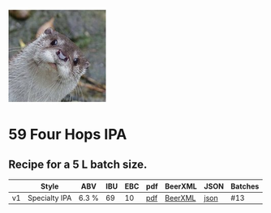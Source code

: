 ![logo](./59_Four_Hops_IPA.jpeg)

# 59 Four Hops IPA

## Recipe for a 5 L batch size.

|    | Style | ABV | IBU | EBC | pdf | BeerXML | JSON | Batches |
|----|-------|-----|-----|-----|-----|---------|------|---------|
| v1 | Specialty IPA | 6.3 % | 69 | 10| [pdf](./59_Four_Hops_IPA.pdf) | [BeerXML](./59_Four_Hops_IPA.xml) | [json](./59_Four_Hops_IPA.json) | #13 |
